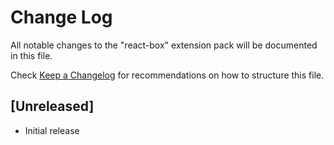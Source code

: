 # Change Log

All notable changes to the "react-box" extension pack will be documented in this file.

Check [Keep a Changelog](http://keepachangelog.com/) for recommendations on how to structure this file.

## [Unreleased]

- Initial release

